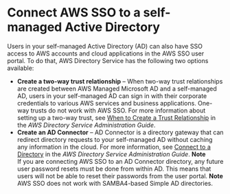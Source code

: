 # Connect AWS SSO to a self\-managed Active Directory<a name="connectonpremad"></a>

Users in your self\-managed Active Directory \(AD\) can also have SSO access to AWS accounts and cloud applications in the AWS SSO user portal\. To do that, AWS Directory Service has the following two options available:
+ **Create a two\-way trust relationship** – When two\-way trust relationships are created between AWS Managed Microsoft AD and a self\-managed AD, users in your self\-managed AD can sign in with their corporate credentials to various AWS services and business applications\. One\-way trusts do not work with AWS SSO\. For more information about setting up a two\-way trust, see [When to Create a Trust Relationship](http://docs.aws.amazon.com/directoryservice/latest/admin-guide/setup_trust.html) in the *AWS Directory Service Administration Guide*\.
+ **Create an AD Connector** – AD Connector is a directory gateway that can redirect directory requests to your self\-managed AD without caching any information in the cloud\. For more information, see [Connect to a Directory](http://docs.aws.amazon.com/directoryservice/latest/admin-guide/directory_ad_connector.html) in the *AWS Directory Service Administration Guide*\.
**Note**  
If you are connecting AWS SSO to an AD Connector directory, any future user password resets must be done from within AD\. This means that users will not be able to reset their passwords from the user portal\.
**Note**  
AWS SSO does not work with SAMBA4\-based Simple AD directories\.